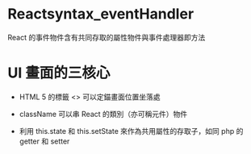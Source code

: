 # Reactsyntax_eventHandler
React 的事件物件含有共同存取的屬性物件與事件處理器即方法

# UI 畫面的三核心

* HTML 5  的標籤 <> 可以定錨畫面位置坐落處

* className 可以串 React 的類別（亦可稱元件）物件

* 利用 this.state 和 this.setState 來作為共用屬性的存取子，如同 php 的 getter 和 setter
